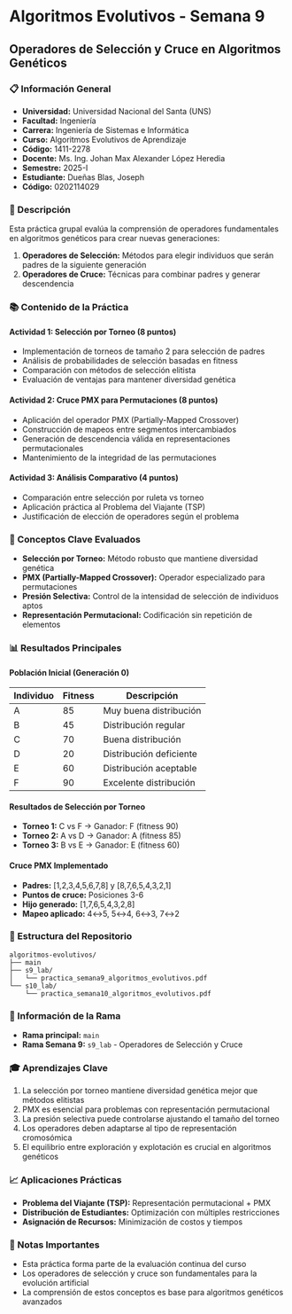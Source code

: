 # Algoritmos Evolutivos - Semana 9
## Operadores de Selección y Cruce en Algoritmos Genéticos

### 📋 Información General
- **Universidad:** Universidad Nacional del Santa (UNS)
- **Facultad:** Ingeniería
- **Carrera:** Ingeniería de Sistemas e Informática
- **Curso:** Algoritmos Evolutivos de Aprendizaje
- **Código:** 1411-2278
- **Docente:** Ms. Ing. Johan Max Alexander López Heredia
- **Semestre:** 2025-I
- **Estudiante:** Dueñas Blas, Joseph
- **Código:** 0202114029

### 🎯 Descripción
Esta práctica grupal evalúa la comprensión de operadores fundamentales en algoritmos genéticos para crear nuevas generaciones:

1. **Operadores de Selección:** Métodos para elegir individuos que serán padres de la siguiente generación
2. **Operadores de Cruce:** Técnicas para combinar padres y generar descendencia

### 📚 Contenido de la Práctica

#### Actividad 1: Selección por Torneo (8 puntos)
- Implementación de torneos de tamaño 2 para selección de padres
- Análisis de probabilidades de selección basadas en fitness
- Comparación con métodos de selección elitista
- Evaluación de ventajas para mantener diversidad genética

#### Actividad 2: Cruce PMX para Permutaciones (8 puntos)
- Aplicación del operador PMX (Partially-Mapped Crossover)
- Construcción de mapeos entre segmentos intercambiados
- Generación de descendencia válida en representaciones permutacionales
- Mantenimiento de la integridad de las permutaciones

#### Actividad 3: Análisis Comparativo (4 puntos)
- Comparación entre selección por ruleta vs torneo
- Aplicación práctica al Problema del Viajante (TSP)
- Justificación de elección de operadores según el problema

### 🔑 Conceptos Clave Evaluados

- **Selección por Torneo:** Método robusto que mantiene diversidad genética
- **PMX (Partially-Mapped Crossover):** Operador especializado para permutaciones
- **Presión Selectiva:** Control de la intensidad de selección de individuos aptos
- **Representación Permutacional:** Codificación sin repetición de elementos

### 📊 Resultados Principales

#### Población Inicial (Generación 0)
| Individuo | Fitness | Descripción |
|-----------|---------|-------------|
| A | 85 | Muy buena distribución |
| B | 45 | Distribución regular |
| C | 70 | Buena distribución |
| D | 20 | Distribución deficiente |
| E | 60 | Distribución aceptable |
| F | 90 | Excelente distribución |

#### Resultados de Selección por Torneo
- **Torneo 1:** C vs F → Ganador: F (fitness 90)
- **Torneo 2:** A vs D → Ganador: A (fitness 85)
- **Torneo 3:** B vs E → Ganador: E (fitness 60)

#### Cruce PMX Implementado
- **Padres:** [1,2,3,4,5,6,7,8] y [8,7,6,5,4,3,2,1]
- **Puntos de cruce:** Posiciones 3-6
- **Hijo generado:** [1,7,6,5,4,3,2,8]
- **Mapeo aplicado:** 4↔5, 5↔4, 6↔3, 7↔2

### 📁 Estructura del Repositorio
```
algoritmos-evolutivos/
├── main
├── s9_lab/
│   └── practica_semana9_algoritmos_evolutivos.pdf
└── s10_lab/
    └── practica_semana10_algoritmos_evolutivos.pdf
```

### 🌿 Información de la Rama
- **Rama principal:** `main`
- **Rama Semana 9:** `s9_lab` - Operadores de Selección y Cruce

### 🎓 Aprendizajes Clave
1. La selección por torneo mantiene diversidad genética mejor que métodos elitistas
2. PMX es esencial para problemas con representación permutacional
3. La presión selectiva puede controlarse ajustando el tamaño del torneo
4. Los operadores deben adaptarse al tipo de representación cromosómica
5. El equilibrio entre exploración y explotación es crucial en algoritmos genéticos

### 📈 Aplicaciones Prácticas
- **Problema del Viajante (TSP):** Representación permutacional + PMX
- **Distribución de Estudiantes:** Optimización con múltiples restricciones
- **Asignación de Recursos:** Minimización de costos y tiempos

### 📝 Notas Importantes
- Esta práctica forma parte de la evaluación continua del curso
- Los operadores de selección y cruce son fundamentales para la evolución artificial
- La comprensión de estos conceptos es base para algoritmos genéticos avanzados